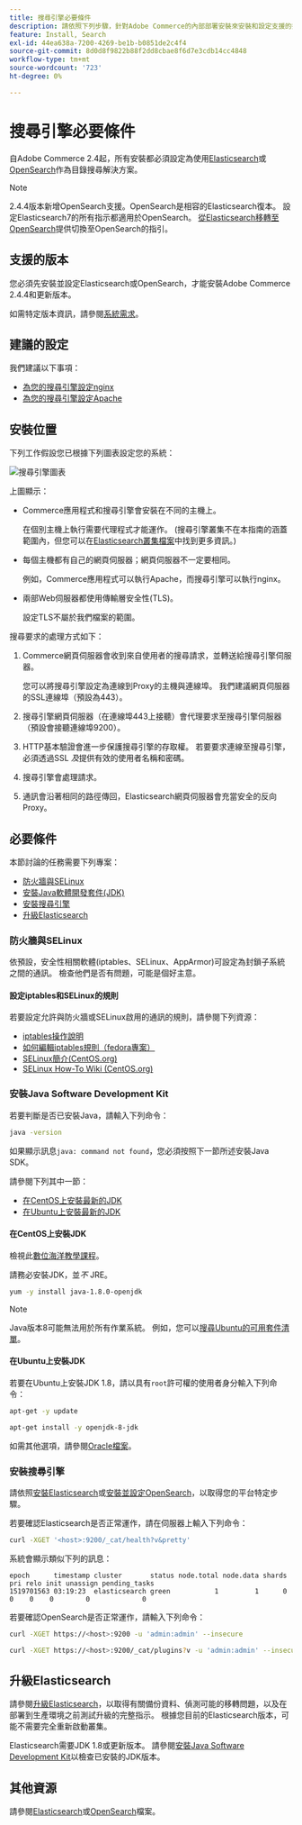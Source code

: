 ```yaml
---
title: 搜尋引擎必要條件
description: 請依照下列步驟，針對Adobe Commerce的內部部署安裝來安裝和設定支援的搜尋引擎軟體。
feature: Install, Search
exl-id: 44ea638a-7200-4269-be1b-b0851de2c4f4
source-git-commit: 8d0d8f9822b88f2dd8cbae8f6d7e3cdb14cc4848
workflow-type: tm+mt
source-wordcount: '723'
ht-degree: 0%

---
```


# 搜尋引擎必要條件

自Adobe Commerce 2.4起，所有安裝都必須設定為使用[Elasticsearch](https://www.elastic.co)或[OpenSearch](https://opensearch.org/)作為目錄搜尋解決方案。

>[!NOTE]
>
>2.4.4版本新增OpenSearch支援。OpenSearch是相容的Elasticsearch復本。 設定Elasticsearch7的所有指示都適用於OpenSearch。 [從Elasticsearch移轉至OpenSearch](../../../upgrade/prepare/opensearch-migration.md)提供切換至OpenSearch的指引。

## 支援的版本

您必須先安裝並設定Elasticsearch或OpenSearch，才能安裝Adobe Commerce 2.4.4和更新版本。

如需特定版本資訊，請參閱[系統需求](../../system-requirements.md)。

## 建議的設定

我們建議以下事項：

* [為您的搜尋引擎設定nginx](configure-nginx.md)
* [為您的搜尋引擎設定Apache](configure-apache.md)

## 安裝位置

下列工作假設您已根據下列圖表設定您的系統：

![搜尋引擎圖表](../../../assets/installation/search-engine-config.svg)

上圖顯示：

* Commerce應用程式和搜尋引擎會安裝在不同的主機上。

  在個別主機上執行需要代理程式才能運作。 (搜尋引擎叢集不在本指南的涵蓋範圍內，但您可以在[Elasticsearch叢集檔案](https://www.elastic.co/guide/en/elasticsearch/guide/current/distributed-cluster.html)中找到更多資訊。)

* 每個主機都有自己的網頁伺服器；網頁伺服器不一定要相同。

  例如，Commerce應用程式可以執行Apache，而搜尋引擎可以執行nginx。

* 兩部Web伺服器都使用傳輸層安全性(TLS)。

  設定TLS不屬於我們檔案的範圍。

搜尋要求的處理方式如下：

1. Commerce網頁伺服器會收到來自使用者的搜尋請求，並轉送給搜尋引擎伺服器。

   您可以將搜尋引擎設定為連線到Proxy的主機與連線埠。 我們建議網頁伺服器的SSL連線埠（預設為443）。

1. 搜尋引擎網頁伺服器（在連線埠443上接聽）會代理要求至搜尋引擎伺服器（預設會接聽連線埠9200）。

1. HTTP基本驗證會進一步保護搜尋引擎的存取權。 若要要求連線至搜尋引擎，必須透過SSL *及*&#x200B;提供有效的使用者名稱和密碼。

1. 搜尋引擎會處理請求。

1. 通訊會沿著相同的路徑傳回，Elasticsearch網頁伺服器會充當安全的反向Proxy。

## 必要條件

本節討論的任務需要下列專案：

* [防火牆與SELinux](#firewall-and-selinux)
* [安裝Java軟體開發套件(JDK)](#install-the-java-software-development-kit)
* [安裝搜尋引擎](#install-the-search-engine)
* [升級Elasticsearch](#upgrading-elasticsearch)

### 防火牆與SELinux

依預設，安全性相關軟體(iptables、SELinux、AppArmor)可設定為封鎖子系統之間的通訊。 檢查他們是否有問題，可能是個好主意。

#### 設定iptables和SELinux的規則

若要設定允許與防火牆或SELinux啟用的通訊的規則，請參閱下列資源：

* [iptables操作說明](https://help.ubuntu.com/community/IptablesHowTo)
* [如何編輯iptables規則（fedora專案）](https://fedoraproject.org/wiki/How_to_edit_iptables_rules)
* [SELinux簡介(CentOS.org)](https://www.centos.org)
* [SELinux How-To Wiki (CentOS.org)](https://wiki.centos.org/HowTos/SELinux)

### 安裝Java Software Development Kit

若要判斷是否已安裝Java，請輸入下列命令：

```bash
java -version
```

如果顯示訊息`java: command not found`，您必須按照下一節所述安裝Java SDK。

請參閱下列其中一節：

* [在CentOS上安裝最新的JDK](#install-the-jdk-on-centos)
* [在Ubuntu上安裝最新的JDK](#install-the-jdk-on-ubuntu)

#### 在CentOS上安裝JDK

檢視此[數位海洋教學課程](https://www.digitalocean.com/community/tutorials/how-to-install-java-on-centos-and-fedora#install-oracle-java-8)。

請務必安裝JDK，並&#x200B;*不* JRE。

```bash
yum -y install java-1.8.0-openjdk
```

>[!NOTE]
>
>Java版本8可能無法用於所有作業系統。 例如，您可以[搜尋Ubuntu的可用套件清單](https://packages.ubuntu.com/)。

#### 在Ubuntu上安裝JDK

若要在Ubuntu上安裝JDK 1.8，請以具有`root`許可權的使用者身分輸入下列命令：

```bash
apt-get -y update
```

```bash
apt-get install -y openjdk-8-jdk
```

如需其他選項，請參閱[Oracle檔案](https://docs.oracle.com/javase/8/docs/technotes/guides/install/install_overview.html)。

### 安裝搜尋引擎

請依照[安裝Elasticsearch](https://www.elastic.co/guide/en/elasticsearch/reference/current/install-elasticsearch.html)或[安裝並設定OpenSearch](https://opensearch.org/docs/latest/opensearch/install/index/)，以取得您的平台特定步驟。

若要確認Elasticsearch是否正常運作，請在伺服器上輸入下列命令：

```bash
curl -XGET '<host>:9200/_cat/health?v&pretty'
```

系統會顯示類似下列的訊息：

```terminal
epoch      timestamp cluster       status node.total node.data shards pri relo init unassign pending_tasks
1519701563 03:19:23  elasticsearch green           1         1      0   0    0    0        0             0
```

若要確認OpenSearch是否正常運作，請輸入下列命令：

```bash
curl -XGET https://<host>:9200 -u 'admin:admin' --insecure
```

```bash
curl -XGET https://<host>:9200/_cat/plugins?v -u 'admin:admin' --insecure
```

## 升級Elasticsearch

請參閱[升級Elasticsearch](https://www.elastic.co/guide/en/elasticsearch/reference/current/setup-upgrade.html)，以取得有關備份資料、偵測可能的移轉問題，以及在部署到生產環境之前測試升級的完整指示。 根據您目前的Elasticsearch版本，可能不需要完全重新啟動叢集。

Elasticsearch需要JDK 1.8或更新版本。 請參閱[安裝Java Software Development Kit](#install-the-java-software-development-kit)以檢查已安裝的JDK版本。

## 其他資源

請參閱[Elasticsearch](https://www.elastic.co/guide/en/elasticsearch/reference/current/index.html)或[OpenSearch](https://opensearch.org/docs/latest/)檔案。
